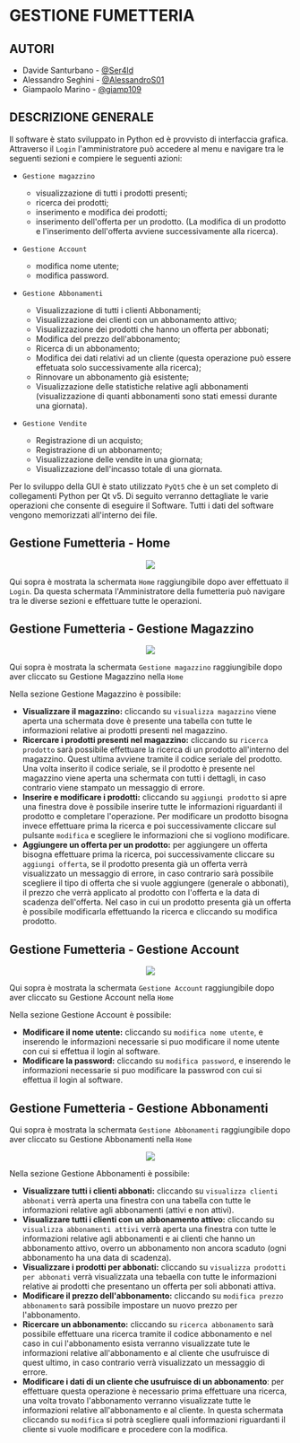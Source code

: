 
# GESTIONE FUMETTERIA

## AUTORI

- Davide Santurbano - [@Ser4ld](https://www.github.com/Ser4ld)
- Alessandro Seghini - [@AlessandroS01](https://github.com/AlessandroS01)
- Giampaolo Marino - [@giamp109](https://github.com/giamp109)


## DESCRIZIONE GENERALE  

Il software è stato sviluppato in Python ed è provvisto di interfaccia grafica. Attraverso il `Login`
l'amministratore può accedere al menu e navigare tra le seguenti sezioni e compiere le seguenti azioni:

- `Gestione magazzino`

    - visualizzazione di tutti i prodotti presenti;
    - ricerca dei prodotti;
    - inserimento e modifica dei prodotti;
    - inserimento dell'offerta per un prodotto. 
(La modifica di un prodotto e l'inserimento dell'offerta avviene successivamente alla ricerca).

- `Gestione Account`
    - modifica nome utente; 
    - modifica password. 

- `Gestione Abbonamenti`
    - Visualizzazione di tutti i clienti Abbonamenti;
    - Visualizzazione dei clienti con un abbonamento attivo; 
    - Visualizzazione dei prodotti che hanno un offerta per abbonati; 
    - Modifica del prezzo dell'abbonamento;
    - Ricerca di un abbonamento; 
    - Modifica dei dati relativi ad un cliente (questa operazione può essere effetuata solo successivamente alla ricerca);
    - Rinnovare un abbonamento già esistente;
    - Visualizzazione delle statistiche relative agli abbonamenti (visualizzazione di quanti abbonamenti sono stati emessi durante una giornata).

- `Gestione Vendite`
    - Registrazione di un acquisto;
    - Registrazione di un abbonamento; 
    - Visualizzazione delle vendite in una giornata;
    - Visualizzazione dell'incasso totale di una giornata.

Per lo sviluppo della GUI è stato utilizzato `PyQt5` che è un set completo di collegamenti Python per Qt v5. Di seguito verranno dettagliate le varie operazioni che consente di eseguire il Software.
Tutti i dati del software vengono memorizzati all'interno dei file. 
## Gestione Fumetteria - Home

<p align="center">
  <img  src="https://github.com/AlessandroS01/GestioneFumetteria/blob/main/Mockup%20png/Homep.png?raw=true">
</p>

Qui sopra è mostrata la schermata `Home` raggiungibile dopo aver effettuato il `Login`. Da questa schermata l'Amministratore della fumetteria può navigare tra le diverse sezioni e effettuare tutte le operazioni.

## Gestione Fumetteria - Gestione Magazzino

<p align="center">
  <img  src="https://github.com/AlessandroS01/GestioneFumetteria/blob/main/Mockup%20png/GestioneMagazzinoPrincipale.png?raw=true">
</p>

Qui sopra è mostrata la schermata `Gestione magazzino` raggiungibile dopo aver cliccato su Gestione Magazzino nella `Home`

Nella sezione Gestione Magazzino è possibile:
- **Visualizzare il magazzino:** cliccando su `visualizza magazzino` viene aperta una schermata dove è presente una tabella con tutte le informazioni relative ai prodotti presenti nel magazzino. 
- **Ricercare i prodotti presenti nel magazzino:** cliccando su `ricerca prodotto` sarà possibile effettuare la ricerca di un prodotto all'interno del magazzino. Quest ultima avviene tramite il codice seriale del prodotto. Una volta inserito il codice seriale, se il prodotto è presente nel magazzino viene aperta una schermata con tutti i dettagli, in caso contrario viene stampato un messaggio di errore.
- **Inserire e modificare i prodotti:** cliccando su `aggiungi prodotto` si apre una finestra dove è possibile inserire tutte le informazioni riguardanti il prodotto e completare l'operazione. Per modificare un prodotto bisogna invece effettuare prima la ricerca e poi successivamente cliccare sul pulsante `modifica` e scegliere le informazioni che si vogliono modificare.
- **Aggiungere un offerta per un prodotto:** per aggiungere un offerta bisogna effettuare prima la ricerca, poi successivamente cliccare su `aggiungi offerta`, se il prodotto presenta già un offerta verrà visualizzato un messaggio di errore, in caso contrario sarà possibile scegliere il tipo di offerta che si vuole aggiungere (generale o abbonati), il prezzo che verrà applicato al prodotto con l'offerta e la data di scadenza dell'offerta. Nel caso in cui un prodotto presenta già un offerta è possibile modificarla effettuando la ricerca e cliccando su modifica prodotto.

## Gestione Fumetteria - Gestione Account

<p align="center">
  <img  src="https://github.com/AlessandroS01/GestioneFumetteria/blob/main/Mockup%20png/Gestione%20Account.png?raw=true">
</p>

Qui sopra è mostrata la schermata `Gestione Account` raggiungibile dopo aver cliccato su Gestione Account nella `Home`

Nella sezione Gestione Account è possibile: 
- **Modificare il nome utente:** cliccando su `modifica nome utente`, e inserendo le informazioni necessarie si puo modificare il nome utente con cui si effettua il login al software. 
- **Modificare la password:** cliccando su `modifica password`, e inserendo le informazioni necessarie si puo modificare la passwrod con cui si effettua il login al software.

## Gestione Fumetteria - Gestione Abbonamenti 

Qui sopra è mostrata la schermata `Gestione Abbonamenti` raggiungibile dopo aver cliccato su Gestione Abbonamenti nella `Home`

<p align="center">
  <img  src="https://github.com/AlessandroS01/GestioneFumetteria/blob/main/Mockup%20png/GestioneAbbonamenti.png?raw=true">
</p>

Nella sezione Gestione Abbonamenti è possibile: 
- **Visualizzare tutti i clienti abbonati:** cliccando su `visualizza clienti abbonati` verrà aperta una finestra con una tabella con tutte le informazioni relative agli abbonamenti (attivi e non attivi).
- **Visualizzare tutti i clienti con un abbonamento attivo:** cliccando su `visualizza abbonamenti attivi` verrà aperta una finestra con tutte le informazioni relative agli abbonamenti e ai clienti che hanno un abbonamento attivo, overro un abbonamento non ancora scaduto (ogni abbonamento ha una data di scadenza).
- **Visualizzare i prodotti per abbonati:** cliccando su `visualizza prodotti per abbonati` verrà visualizzata una tebaella con tutte le informazioni relative ai prodotti che presentano un offerta per soli abbonati attiva.
- **Modificare il prezzo dell'abbonamento:** cliccando su `modifica prezzo abbonamento` sarà possibile impostare un nuovo prezzo per l'abbonamento.
- **Ricercare un abbonamento:** cliccando su `ricerca abbonamento` sarà possibile effettuare una ricerca tramite il codice abbonamento e nel caso in cui l'abbonamento esista verranno visualizzate tute le informazioni relative all'abbonamento e al cliente che usufruisce di quest ultimo, in caso contrario verrà visualizzato un messaggio di errore.
- **Modificare i dati di un cliente che usufruisce di un abbonamento**: per effettuare questa operazione è necessario prima effettuare una ricerca, una volta trovato l'abbonamento verranno visualizzate tutte le informazioni relative all'abbonamento e al cliente. In questa schermata cliccando su `modifica` si potrà scegliere quali informazioni riguardanti il cliente si vuole modificare e procedere con la modifica.
